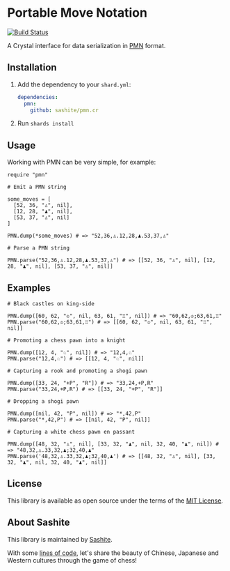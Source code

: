 # Portable Move Notation

[![Build Status](https://travis-ci.org/sashite/pmn.cr.svg?branch=master)](https://travis-ci.org/sashite/pmn.cr)

A Crystal interface for data serialization in [PMN](https://developer.sashite.com/specs/portable-move-notation) format.

## Installation

1. Add the dependency to your `shard.yml`:

   ```yaml
   dependencies:
     pmn:
       github: sashite/pmn.cr
   ```

2. Run `shards install`

## Usage

Working with PMN can be very simple, for example:

```crystal
require "pmn"

# Emit a PMN string

some_moves = [
  [52, 36, "♙", nil],
  [12, 28, "♟", nil],
  [53, 37, "♙", nil]
]

PMN.dump(*some_moves) # => "52,36,♙.12,28,♟.53,37,♙"

# Parse a PMN string

PMN.parse("52,36,♙.12,28,♟.53,37,♙") # => [[52, 36, "♙", nil], [12, 28, "♟", nil], [53, 37, "♙", nil]]
```

## Examples

```crystal
# Black castles on king-side

PMN.dump([60, 62, "♔", nil, 63, 61, "♖", nil]) # => "60,62,♔;63,61,♖"
PMN.parse("60,62,♔;63,61,♖") # => [[60, 62, "♔", nil, 63, 61, "♖", nil]]

# Promoting a chess pawn into a knight

PMN.dump([12, 4, "♘", nil]) # => "12,4,♘"
PMN.parse("12,4,♘") # => [[12, 4, "♘", nil]]

# Capturing a rook and promoting a shogi pawn

PMN.dump([33, 24, "+P", "R"]) # => "33,24,+P,R"
PMN.parse("33,24,+P,R") # => [[33, 24, "+P", "R"]]

# Dropping a shogi pawn

PMN.dump([nil, 42, "P", nil]) # => "*,42,P"
PMN.parse("*,42,P") # => [[nil, 42, "P", nil]]

# Capturing a white chess pawn en passant

PMN.dump([48, 32, "♙", nil], [33, 32, "♟", nil, 32, 40, "♟", nil]) # => "48,32,♙.33,32,♟;32,40,♟"
PMN.parse('48,32,♙.33,32,♟;32,40,♟') # => [[48, 32, "♙", nil], [33, 32, "♟", nil, 32, 40, "♟", nil]]
```

## License

This library is available as open source under the terms of the [MIT License](https://opensource.org/licenses/MIT).

## About Sashite

This library is maintained by [Sashite](https://sashite.com/).

With some [lines of code](https://github.com/sashite/), let's share the beauty of Chinese, Japanese and Western cultures through the game of chess!
